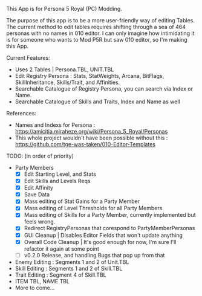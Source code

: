 This App is for Persona 5 Royal (PC) Modding.

The purpose of this app is to be a more user-friendly way of editing Tables.
The current method to edit tables requires shifting through a sea of 464 personas with no names in 010 editor.
I can only imagine how intimidating it is for someone who wants to Mod P5R but saw 010 editor, so I'm making this App.

Current Features:
  - Uses 2 Tables | Persona.TBL, UNIT.TBL
  - Edit Registry Persona : Stats, StatWeights, Arcana, BitFlags, SkillInheritance, Skills/Trait, and Affinities.
  - Searchable Catalogue of Registry Persona, you can search via Index or Name.
  - Searchable Catalogue of Skills and Traits, Index and Name as well

References:
  - Names and Indexs for Persona : https://amicitia.miraheze.org/wiki/Persona_5_Royal/Personas
  - This whole project wouldn't have been possible without this : https://github.com/tge-was-taken/010-Editor-Templates

TODO: (in order of priority)
  - Party Members
    - [x] Edit Starting Level, and Stats
    - [x] Edit Skills and Levels Reqs
    - [x] Edit Affinity
    - [x] Save Data
    - [x] Mass editing of Stat Gains for a Party Member
    - [x] Mass editing of Level Thresholds for all Party Members
    - [x] Mass editing of Skills for a Party Member, currently implemented but feels wrong.
    - [x] Redirect RegistryPersonas that corespond to PartyMemberPersonas
    - [x] GUI Cleanup | Disables Editor Fields that won't update anything   
    - [x] Overall Code Cleanup | It's good enough for now, I'm sure I'll refactor it again at some point
    - [ ] v0.2.0 Release, and handling Bugs that pop up from that
  - Enemy Editing : Segments 1 and 2 of Unit.TBL
  - Skill Editing : Segments 1 and 2 of Skill.TBL
  - Trait Editing : Segment 4 of Skill.TBL
  - ITEM TBL, NAME TBL
  - More to come...
